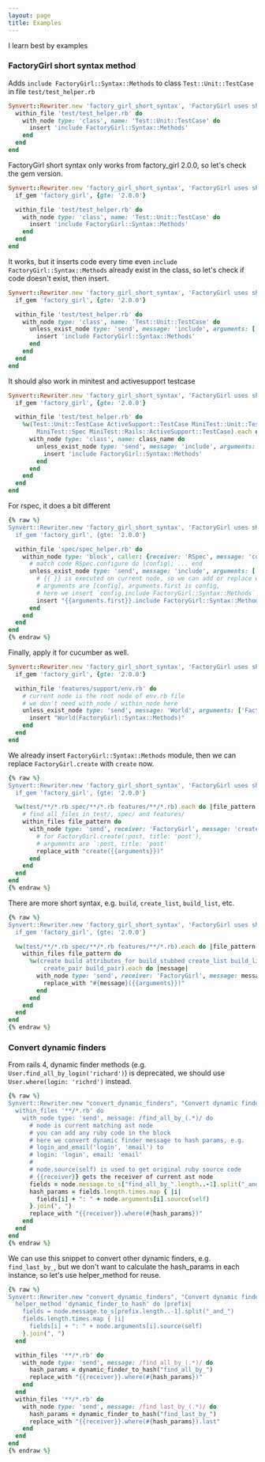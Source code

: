 ```yaml
---
layout: page
title: Examples
---
```


I learn best by examples

### FactoryGirl short syntax method

Adds `include FactoryGirl::Syntax::Methods` to class
`Test::Unit::TestCase` in file `test/test_helper.rb`

```ruby
Synvert::Rewriter.new 'factory_girl_short_syntax', 'FactoryGirl uses short syntax' do
  within_file 'test/test_helper.rb' do
    with_node type: 'class', name: 'Test::Unit::TestCase' do
      insert 'include FactoryGirl::Syntax::Methods'
    end
  end
end
```

FactoryGirl short syntax only works from factory_girl 2.0.0, so let's
check the gem version.

```ruby
Synvert::Rewriter.new 'factory_girl_short_syntax', 'FactoryGirl uses short syntax' do
  if_gem 'factory_girl', {gte: '2.0.0'}

  within_file 'test/test_helper.rb' do
    with_node type: 'class', name: 'Test::Unit::TestCase' do
      insert 'include FactoryGirl::Syntax::Methods'
    end
  end
end
```

It works, but it inserts code every time even `include
FactoryGirl::Syntax::Methods` already exist in the class, so let's check
if code doesn't exist, then insert.

```ruby
Synvert::Rewriter.new 'factory_girl_short_syntax', 'FactoryGirl uses short syntax' do
  if_gem 'factory_girl', {gte: '2.0.0'}

  within_file 'test/test_helper.rb' do
    with_node type: 'class', name: 'Test::Unit::TestCase' do
      unless_exist_node type: 'send', message: 'include', arguments: ['FactoryGirl::Syntax::Methods'] do
        insert 'include FactoryGirl::Syntax::Methods'
      end
    end
  end
end
```

It should also work in minitest and activesupport testcase

```ruby
Synvert::Rewriter.new 'factory_girl_short_syntax', 'FactoryGirl uses short syntax' do
  if_gem 'factory_girl', {gte: '2.0.0'}

  within_file 'test/test_helper.rb' do
    %w(Test::Unit::TestCase ActiveSupport::TestCase MiniTest::Unit::TestCase
        MiniTest::Spec MiniTest::Rails::ActiveSupport::TestCase).each do |class_name|
      with_node type: 'class', name: class_name do
        unless_exist_node type: 'send', message: 'include', arguments: ['FactoryGirl::Syntax::Methods'] do
          insert 'include FactoryGirl::Syntax::Methods'
        end
      end
    end
  end
end
```

For rspec, it does a bit different

```ruby
{% raw %}
Synvert::Rewriter.new 'factory_girl_short_syntax', 'FactoryGirl uses short syntax' do
  if_gem 'factory_girl', {gte: '2.0.0'}

  within_file 'spec/spec_helper.rb' do
    within_node type: 'block', caller: {receiver: 'RSpec', message: 'configure'} do
      # match code RSpec.configure do |config|; ... end
      unless_exist_node type: 'send', message: 'include', arguments: ['FactoryGirl::Syntax::Methods'] do
        # {{ }} is executed on current node, so we can add or replace with some old code,
        # arguments are [config], arguments.first is config,
        # here we insert `config.include FactoryGirl::Syntax::Methods`
        insert "{{arguments.first}}.include FactoryGirl::Syntax::Methods"
      end
    end
  end
end
{% endraw %}
```

Finally, apply it for cucumber as well.

```ruby
Synvert::Rewriter.new 'factory_girl_short_syntax', 'FactoryGirl uses short syntax' do
  if_gem 'factory_girl', {gte: '2.0.0'}

  within_file 'features/support/env.rb' do
    # current node is the root node of env.rb file
    # we don't need with_node / within_node here
    unless_exist_node type: 'send', message: 'World', arguments: ['FactoryGirl::Syntax::Methods'] do
      insert "World(FactoryGirl::Syntax::Methods)"
    end
  end
end
```

We already insert `FactoryGirl::Syntax::Methods` module, then we can
replace `FactoryGirl.create` with `create` now.

```ruby
{% raw %}
Synvert::Rewriter.new 'factory_girl_short_syntax', 'FactoryGirl uses short syntax' do
  if_gem 'factory_girl', {gte: '2.0.0'}

  %w(test/**/*.rb spec/**/*.rb features/**/*.rb).each do |file_pattern|
    # find all files in test/, spec/ and features/
    within_files file_pattern do
      with_node type: 'send', receiver: 'FactoryGirl', message: 'create' do
        # for FactoryGirl.create(:post, title: 'post'),
        # arguments are `:post, title: 'post'
        replace_with "create({{arguments}})"
      end
    end
  end
end
{% endraw %}
```

There are more short syntax, e.g. `build`, `create_list`, `build_list`, etc.

```ruby
{% raw %}
Synvert::Rewriter.new 'factory_girl_short_syntax', 'FactoryGirl uses short syntax' do
  if_gem 'factory_girl', {gte: '2.0.0'}

  %w(test/**/*.rb spec/**/*.rb features/**/*.rb).each do |file_pattern|
    within_files file_pattern do
      %w(create build attributes_for build_stubbed create_list build_list
          create_pair build_pair).each do |message|
        with_node type: 'send', receiver: 'FactoryGirl', message: message do
          replace_with "#{message}({{arguments}})"
        end
      end
    end
  end
end
{% endraw %}
```

### Convert dynamic finders

From rails 4, dynamic finder methods (e.g.
`User.find_all_by_login('richard')`) is deprecated, we should use
`User.where(login: 'richrd')` instead.

```ruby
{% raw %}
Synvert::Rewriter.new "convert_dynamic_finders", "Convert dynamic finders" do
  within_files '**/*.rb' do
    with_node type: 'send', message: /find_all_by_(.*)/ do
      # node is current matching ast node
      # you can add any ruby code in the block
      # here we convert dynamic finder message to hash params, e.g.
      # login_and_email('login', 'email') to
      # login: 'login', email: 'email'
      #
      # node.source(self) is used to get original ruby source code
      # {{receiver}} gets the receiver of current ast node
      fields = node.message.to_s["find_all_by_".length..-1].split("_and_")
      hash_params = fields.length.times.map { |i|
        fields[i] + ": " + node.arguments[i].source(self)
      }.join(", ")
      replace_with "{{receiver}}.where(#{hash_params})"
    end
  end
end
{% endraw %}
```

We can use this snippet to convert other dynamic finders, e.g.
`find_last_by_`, but we don't want to calculate the hash_params
in each instance, so let's use helper_method for reuse.

```ruby
{% raw %}
Synvert::Rewriter.new "convert_dynamic_finders", "Convert dynamic finders" do
  helper_method 'dynamic_finder_to_hash' do |prefix|
    fields = node.message.to_s[prefix.length..-1].split("_and_")
    fields.length.times.map { |i|
      fields[i] + ": " + node.arguments[i].source(self)
    }.join(", ")
  end

  within_files '**/*.rb' do
    with_node type: 'send', message: /find_all_by_(.*)/ do
      hash_params = dynamic_finder_to_hash("find_all_by_")
      replace_with "{{receiver}}.where(#{hash_params})"
    end
  end
  within_files '**/*.rb' do
    with_node type: 'send', message: /find_last_by_(.*)/ do
      hash_params = dynamic_finder_to_hash("find_last_by_")
      replace_with "{{receiver}}.where(#{hash_params}).last"
    end
  end
end
{% endraw %}
```
